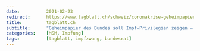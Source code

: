 ```yaml
---
date:          2021-02-23
redirect:      https://www.tagblatt.ch/schweiz/coronakrise-geheimpapier-des-bundes-soll-impf-privilegien-zeigen-das-muessen-sie-dazu-wissen-ld.2105515
title:         tagblatt.ch
subtitle:      "Geheimpapier des Bundes soll Impf-Privilegien zeigen – das müssen Sie dazu wissen"
categories:    [MSM, Impfung]
tags:          [tagblatt, impfzwang, bundesrat]
---
```

